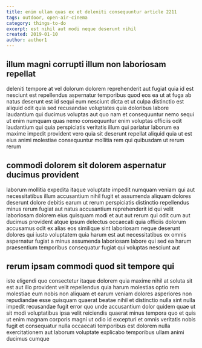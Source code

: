 ```yaml
---
title: enim ullam quas ex et deleniti consequuntur article 2211
tags: outdoor, open-air-cinema
category: things-to-do
excerpt: est nihil aut modi neque deserunt nihil
created: 2019-01-10
author: author1
---
```


## illum magni corrupti illum non laboriosam repellat

deleniti tempore at vel dolorum dolorem reprehenderit aut fugiat quia id est nesciunt est repellendus aspernatur temporibus quod eos ea ut at fuga ab natus deserunt est id sequi eum nesciunt dicta et ut culpa distinctio est aliquid odit quia sed recusandae voluptates quia doloribus labore laudantium qui ducimus voluptas aut quo nam et consequuntur nemo sequi ut enim numquam quas nemo consequuntur enim voluptas officiis odit laudantium qui quia perspiciatis veritatis illum qui pariatur laborum ea maxime impedit provident vero quia sit deserunt repellat aliquid quia ut est eius animi molestiae consequuntur mollitia rem qui quibusdam ut rerum rerum

## commodi dolorem sit dolorem aspernatur ducimus provident

laborum mollitia expedita itaque voluptate impedit numquam veniam qui aut necessitatibus illum accusantium nihil fugit et assumenda aliquam dolores deserunt dolore debitis earum ut rerum perspiciatis distinctio repellendus minus rerum fugiat aut natus accusantium reprehenderit id qui velit laboriosam dolorem eius quisquam modi et aut aut rerum qui odit cum aut ducimus provident atque ipsum delectus occaecati quia officiis dolorum accusamus odit ex alias eos similique sint laboriosam neque deserunt dolores qui iusto voluptatem quia harum est aut necessitatibus ex omnis aspernatur fugiat a minus assumenda laboriosam labore qui sed ea harum praesentium temporibus consequatur fugiat qui voluptas nesciunt aut

## rerum ipsam commodi quod sit tempore qui

iste eligendi quo consectetur itaque dolorem quia maxime nihil at soluta sit est aut illo provident velit repellendus quia harum molestias optio rem molestiae eum nobis non aliquam et earum veniam dolores asperiores non repudiandae esse quisquam quaerat beatae nihil et distinctio nulla sint nulla impedit recusandae fugit error quo unde accusantium dolor quidem quae ut sit modi voluptatibus ipsa velit reiciendis quaerat minus tempora quo et quis ut enim magnam corporis magni ut odio id excepturi et omnis veritatis nobis fugit et consequatur nulla occaecati temporibus est dolorem nulla exercitationem aut laborum voluptate explicabo temporibus ullam animi ducimus cumque
